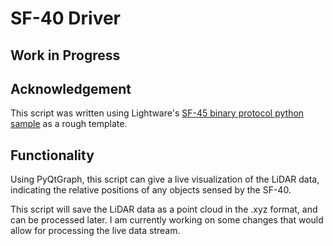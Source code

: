 # SF-40 Driver

## Work in Progress

## Acknowledgement
This script was written using Lightware's [SF-45 binary protocol python sample](https://github.com/LightWare-Optoelectronics/SampleLibrary/blob/master/binary%20protocol/sf45_python/sf45_python.py) as a rough template. 

## Functionality
Using PyQtGraph, this script can give a live visualization of the LiDAR data, indicating the relative positions of any objects sensed by the SF-40.

This script will save the LiDAR data as a point cloud in the .xyz format, and can be processed later. I am currently working on some changes that would allow for processing the live data stream.
